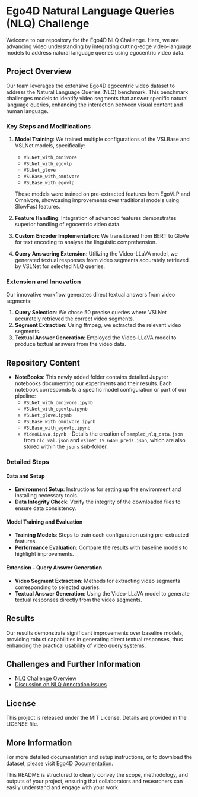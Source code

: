 # Ego4D Natural Language Queries (NLQ) Challenge

Welcome to our repository for the Ego4D NLQ Challenge. Here, we are advancing video understanding by integrating cutting-edge video-language models to address natural language queries using egocentric video data.

## Project Overview

Our team leverages the extensive Ego4D egocentric video dataset to address the Natural Language Queries (NLQ) benchmark. This benchmark challenges models to identify video segments that answer specific natural language queries, enhancing the interaction between visual content and human language.

### Key Steps and Modifications

1. **Model Training**: We trained multiple configurations of the VSLBase and VSLNet models, specifically:
   - `VSLNet_with_omnivore`
   - `VSLNet_with_egovlp`
   - `VSLNet_glove`
   - `VSLBase_with_omnivore`
   - `VSLBase_with_egovlp`
   
   These models were trained on pre-extracted features from EgoVLP and Omnivore, showcasing improvements over traditional models using SlowFast features.
   
2. **Feature Handling**: Integration of advanced features demonstrates superior handling of egocentric video data.
3. **Custom Encoder Implementation**: We transitioned from BERT to GloVe for text encoding to analyse the linguistic comprehension.
4. **Query Answering Extension**: Utilizing the Video-LLaVA model, we generated textual responses from video segments accurately retrieved by VSLNet for selected NLQ queries.

### Extension and Innovation

Our innovative workflow generates direct textual answers from video segments:
1. **Query Selection**: We chose 50 precise queries where VSLNet accurately retrieved the correct video segments.
2. **Segment Extraction**: Using ffmpeg, we extracted the relevant video segments.
3. **Textual Answer Generation**: Employed the Video-LLaVA model to produce textual answers from the video data.

## Repository Content

- **NoteBooks**: This newly added folder contains detailed Jupyter notebooks documenting our experiments and their results. Each notebook corresponds to a specific model configuration or part of our pipeline:
  - `VSLNet_with_omnivore.ipynb`
  - `VSLNet_with_egovlp.ipynb`
  - `VSLNet_glove.ipynb`
  - `VSLBase_with_omnivore.ipynb`
  - `VSLBase_with_egovlp.ipynb`
  - `VideoLLava.ipynb` – Details the creation of `sampled_nlq_data.json` from `nlq_val.json` and `vslnet_19_6460_preds.json`, which are also stored within the `jsons` sub-folder.

### Detailed Steps

#### Data and Setup
- **Environment Setup**: Instructions for setting up the environment and installing necessary tools.
- **Data Integrity Check**: Verify the integrity of the downloaded files to ensure data consistency.

#### Model Training and Evaluation
- **Training Models**: Steps to train each configuration using pre-extracted features.
- **Performance Evaluation**: Compare the results with baseline models to highlight improvements.

#### Extension - Query Answer Generation
- **Video Segment Extraction**: Methods for extracting video segments corresponding to selected queries.
- **Textual Answer Generation**: Using the Video-LLaVA model to generate textual responses directly from the video segments.

## Results

Our results demonstrate significant improvements over baseline models, providing robust capabilities in generating direct textual responses, thus enhancing the practical usability of video query systems.

## Challenges and Further Information
- [NLQ Challenge Overview](https://eval.ai/web/challenges/challenge-page/1629/overview)
- [Discussion on NLQ Annotation Issues](https://discuss.ego4d-data.org/t/nlq-annotation-zero-temporal-windows/36)

## License

This project is released under the MIT License. Details are provided in the LICENSE file.

## More Information

For more detailed documentation and setup instructions, or to download the dataset, please visit [Ego4D Documentation](https://ego4d-data.org/docs/).

This README is structured to clearly convey the scope, methodology, and outputs of your project, ensuring that collaborators and researchers can easily understand and engage with your work.